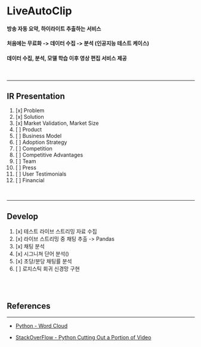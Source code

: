 # LiveAutoClip
#### 방송 자동 요약, 하이라이트 추출하는 서비스
#### 처음에는 무료화 -> 데이터 수집 -> 분석 (인공지능 테스트 케이스)
#### 데이터 수집, 분석, 모델 학습 이후 영상 편집 서비스 제공

<br>

---
## IR Presentation
1. [x] Problem
2. [x] Solution
3. [x] Market Validation, Market Size
4. [ ] Product
5. [ ] Business Model
6. [ ] Adoption Strategy
7. [ ] Competition
8. [ ] Competitive Advantages
9. [ ] Team
10. [ ] Press
11. [ ] User Testimonials
12. [ ] Financial

<br>

---

## Develop
1. [x] 테스트 라이브 스트리밍 자료 수집
2. [x] 라이브 스트리밍 중 채팅 추출 -> Pandas
3. [x] 채팅 분석
4. [x] 시그니쳐 단어 분석()
5. [x] 초당/분당 채팅률 분석
6. [ ] 로지스틱 회귀 신경망 구현

<br>

<br>

## References
---

- [Python - Word Cloud](https://imworld.tistory.com/59)

- [StackOverFlow - Python Cutting Out a Portion of Video](https://stackoverflow.com/questions/37317140/cutting-out-a-portion-of-video-python)

